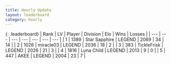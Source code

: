 ```yaml
---
title: Hourly Update
layout: leaderboard
category: hourly
---
```


{: .leaderboard}
| Rank | LV | Player | Division | Elo | Wins | Losses |
| --- | --- | --- | --- | --- | --- | --- |
| <span data-change="0">1</span> | 1389 | <span title="ID: 315148">Star Sapphire</span> | LEGEND | <span data-change="11">2069</span> | <span data-change="2">34</span> | <span data-change="0">14</span> |
| <span data-change="0">2</span> | 1026 | <span title="ID: 416373">miracle03</span> | LEGEND | <span data-change="4">2036</span> | <span data-change="1">18</span> | <span data-change="0">2</span> |
| <span data-change="0">3</span> | 383 | <span title="ID: 512212">TickleFrisk</span> | LEGEND | <span data-change="0">2026</span> | <span data-change="0">21</span> | <span data-change="0">3</span> |
| <span data-change="0">4</span> | 1816 | <span title="ID: 164871">Luna Child</span> | LEGEND | <span data-change="0">2013</span> | <span data-change="0">9</span> | <span data-change="0">0</span> |
| <span data-change="0">5</span> | 447 | <span title="ID: 455100">AKEE</span> | LEGEND | <span data-change="0">2004</span> | <span data-change="0">23</span> | <span data-change="0">7</span> |